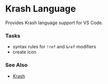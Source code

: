 Krash Language
==============

Provides Krash language support for VS Code.

### Tasks

 - syntax rules for `!ref` and `&ref` modifiers
 - create icon

### See Also

 - [Krash](https://github.com/CraicOverflow89/Krash)